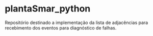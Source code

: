 # plantaSmar_python
 Repositório destinado a implementação da lista de adjacências para recebimento dos eventos para diagnóstico de falhas.
